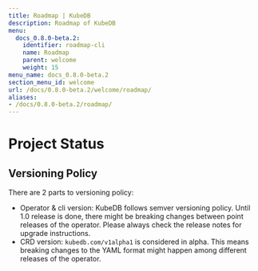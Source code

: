 ```yaml
---
title: Roadmap | KubeDB
description: Roadmap of KubeDB
menu:
  docs_0.8.0-beta.2:
    identifier: roadmap-cli
    name: Roadmap
    parent: welcome
    weight: 15
menu_name: docs_0.8.0-beta.2
section_menu_id: welcome
url: /docs/0.8.0-beta.2/welcome/roadmap/
aliases:
- /docs/0.8.0-beta.2/roadmap/
---
```


# Project Status

## Versioning Policy
There are 2 parts to versioning policy:

 - Operator & cli version: KubeDB follows semver versioning policy. Until 1.0 release is done, there might be breaking changes between point releases of the operator. Please always check the release notes for upgrade instructions.
 - CRD version: `kubedb.com/v1alpha1` is considered in alpha. This means breaking changes to the YAML format might happen among different releases of the operator.
